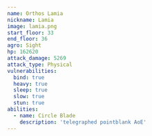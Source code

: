```yaml
---
name: Orthos Lamia
nickname: Lamia
image: lamia.png
start_floor: 33
end_floor: 36
agro: Sight
hp: 162620
attack_damage: 5269
attack_type: Physical
vulnerabilities:
  bind: true
  heavy: true
  sleep: true
  slow: true
  stun: true
abilities:
  - name: Circle Blade
    description: 'telegraphed pointblank AoE'
---
```

